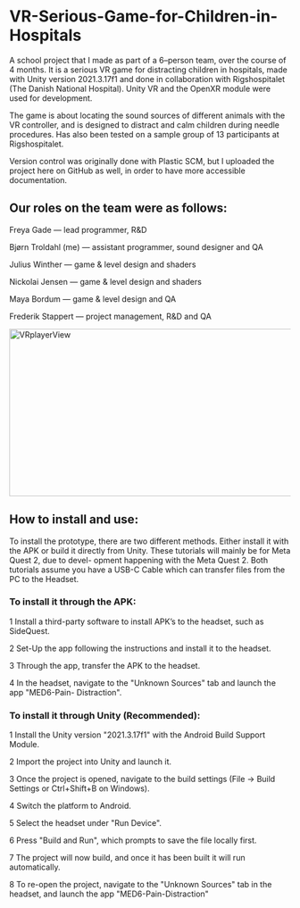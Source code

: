 # VR-Serious-Game-for-Children-in-Hospitals
A school project that I made as part of a 6–person team, over the course of 4 months. 
It is a serious VR game for distracting children in hospitals, made with Unity version 2021.3.17f1 and done in collaboration with Rigshospitalet (The Danish National Hospital). 
Unity VR and the OpenXR module were used for development.

The game is about locating the sound sources of different animals with the VR controller, and is designed to distract and calm children during needle procedures.
Has also been tested on a sample group of 13 participants at Rigshospitalet. 

Version control was originally done with Plastic SCM, but I uploaded the project here on GitHub as well, in order to have more accessible documentation.

## Our roles on the team were as follows:

Freya Gade — lead programmer, R&D

Bjørn Troldahl (me) — assistant programmer, sound designer and QA

Julius Winther — game & level design and shaders

Nickolai Jensen — game & level design and shaders

Maya Bordum — game & level design and QA

Frederik Stappert — project management, R&D and QA

<img src="https://github.com/user-attachments/assets/3d204dc4-9931-4313-8d39-720b0cc749bd" alt="VRplayerView" width="580" height="300">

## How to install and use:

To install the prototype, there are two different methods. Either install it with the APK or
build it directly from Unity. These tutorials will mainly be for Meta Quest 2, due to devel-
opment happening with the Meta Quest 2. Both tutorials assume you have a USB-C Cable
which can transfer files from the PC to the Headset.

### To install it through the APK:
1 Install a third-party software to install APK’s to the headset, such as SideQuest.

2 Set-Up the app following the instructions and install it to the headset.

3 Through the app, transfer the APK to the headset.

4 In the headset, navigate to the "Unknown Sources" tab and launch the app "MED6-Pain-
Distraction".

### To install it through Unity (Recommended):
1 Install the Unity version "2021.3.17f1" with the Android Build Support Module.

2 Import the project into Unity and launch it.

3 Once the project is opened, navigate to the build settings (File → Build Settings or
Ctrl+Shift+B on Windows).

4 Switch the platform to Android.

5 Select the headset under "Run Device".

6 Press "Build and Run", which prompts to save the file locally first.

7 The project will now build, and once it has been built it will run automatically.

8 To re-open the project, navigate to the "Unknown Sources" tab in the headset, and
launch the app "MED6-Pain-Distraction"

